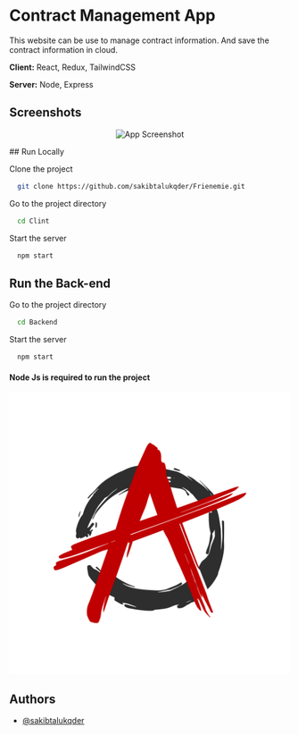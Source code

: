 
# Contract Management App

This website can be use to manage contract information. And save the contract information in cloud.

**Client:** React, Redux, TailwindCSS

**Server:** Node, Express



## Screenshots
<div align="center" >

![App Screenshot](https://via.placeholder.com/468x300?text=App+Screenshot+Here)

</div>
## Run Locally

Clone the project

```bash
  git clone https://github.com/sakibtalukqder/Frienemie.git
```

Go to the project directory

```bash
  cd Clint
```
Start the server

```bash
  npm start
```

## Run the Back-end

Go to the project directory

```bash
  cd Backend
```
Start the server

```bash
  npm start
```

#### Node Js is required to run the project

![Logo](https://github.com/sakibtalukqder/Frienemie/blob/main/Clint/src/assets/Img/Logo.jpg?raw=true)


## Authors

- [@sakibtalukqder](https://github.com/sakibtalukqder)

